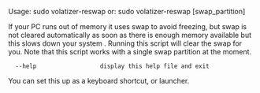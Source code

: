 Usage: sudo volatizer-reswap
   or: sudo volatizer-reswap [swap_partition]

If your PC runs out of memory it uses swap to avoid freezing, but swap is not
cleared automatically as soon as there is enough memory available but this
slows down your system . Running this script will clear the swap for you.
Note that this script works with a single swap partition at the moment.

      --help                  display this help file and exit

You can set this up as a keyboard shortcut, or launcher.
